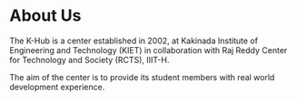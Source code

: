 # About Us
The K-Hub is a center established in 2002, at Kakinada Institute of Engineering and Technology (KIET) in collaboration with Raj Reddy Center for Technology and Society (RCTS), IIIT-H. 

The aim of the center is to provide its student members with real world development experience.

